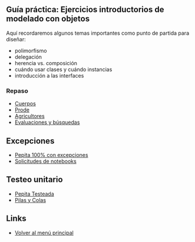 
## Guía práctica: Ejercicios introductorios de modelado con objetos

Aquí recordaremos algunos temas importantes como punto de partida para diseñar:

- polimorfismo
- delegación
- herencia vs. composición
- cuándo usar clases y cuándo instancias
- introducción a las interfaces

### Repaso

- [Cuerpos](cuerpos.md)
- [Prode](prode.md)
- [Agricultores](agricultores.md)
- [Evaluaciones y búsquedas](evaluaciones.md)

## Excepciones

- [Pepita 100% con excepciones](pepitaExcepciones.md)
- [Solicitudes de notebooks](solicitudesNotebooks.md)

## Testeo unitario

- [Pepita Testeada](pepitaTesteada.md)
- [Pilas y Colas](pilasYColas.md)

## Links

- [Volver al menú principal](../README.md)
